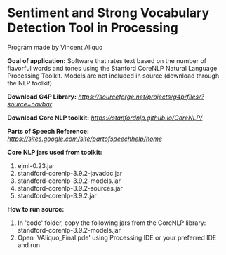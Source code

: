 # Sentiment and Strong Vocabulary Detection Tool in Processing
Program made by Vincent Aliquo

**Goal of application:** Software that rates text based on the number of flavorful words and tones using
the Stanford CoreNLP Natural Language Processing Toolkit. Models are not included in source (download through
the NLP toolkit).

**Download G4P Library:** *https://sourceforge.net/projects/g4p/files/?source=navbar*

**Download Core NLP toolkit:** *https://stanfordnlp.github.io/CoreNLP/*

**Parts of Speech Reference:** *https://sites.google.com/site/partofspeechhelp/home*

**Core NLP jars used from toolkit:**
1. ejml-0.23.jar
2. standford-corenlp-3.9.2-javadoc.jar
3. standford-corenlp-3.9.2-models.jar
4. standford-corenlp-3.9.2-sources.jar
5. standford-corenlp-3.9.2.jar

**How to run source:**
1. In 'code' folder, copy the following jars from the CoreNLP library:
  standford-corenlp-3.9.2-models.jar
2. Open 'VAliquo_Final.pde' using Processing IDE or your preferred IDE and run

